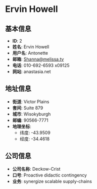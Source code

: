 # Ervin Howell

## 基本信息
- **ID**: 2
- **姓名**: Ervin Howell
- **用户名**: Antonette
- **邮箱**: Shanna@melissa.tv
- **电话**: 010-692-6593 x09125
- **网站**: anastasia.net

## 地址信息
- **街道**: Victor Plains
- **套间**: Suite 879
- **城市**: Wisokyburgh
- **邮编**: 90566-7771
- **地理坐标**: 
  - 纬度: -43.9509
  - 经度: -34.4618

## 公司信息
- **公司名称**: Deckow-Crist
- **口号**: Proactive didactic contingency
- **业务**: synergize scalable supply-chains